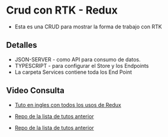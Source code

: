 # Crud con RTK - Redux

- Esta es una CRUD para mostrar la forma de trabajo con RTK

## Detalles

- JSON-SERVER -  como API para consumo de datos.
- TYPESCRIPT - para configurar el Store y los Endpoints
- La carpeta Services contiene toda los End Point

## Video Consulta

- [Tuto en ingles con todos los usos de Redux](https://www.youtube.com/watch?v=u3KlatzB7GM&list=PL0Zuz27SZ-6M1J5I1w2-uZx36Qp6qhjKo&index=1)
- [Repo de la lista de tutos anterior](https://github.com/gitdagray/react_redux_toolkit)


- [Repo de la lista de tutos anterior](https://github.com/gitdagray/react_redux_toolkit)

